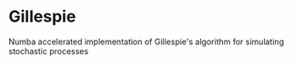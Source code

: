 # Gillespie
Numba accelerated implementation of Gillespie's algorithm for simulating stochastic processes
